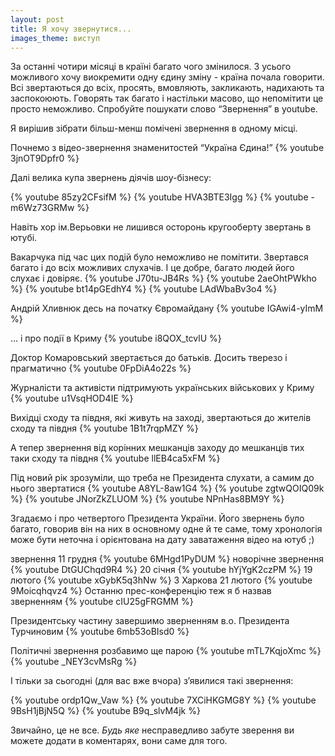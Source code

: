```yaml
---
layout: post
title: Я хочу звернутися...
images_theme: виступ
---
```


За останні чотири місяці в країні багато чого змінилося. З усього можливого хочу виокремити одну єдину зміну - країна почала говорити. Всі звертаються до всіх, просять, вмовляють, закликають, надихають та заспокоюють. Говорять так багато і настільки масово, що непомітити це просто неможливо. Спробуйте пошукати слово “Звернення” в youtube.

Я вирішив зібрати більш-менш помічені звернення в одному місці.

Почнемо з відео-звернення знаменитостей “Україна Єдина!”
{% youtube 3jnOT9Dpfr0 %}

Далі велика купа звернень діячів шоу-бізнесу:

{% youtube 85zy2CFsifM %}
{% youtube HVA3BTE3Igg %}
{% youtube -m6Wz73GRMw %}

Навіть хор ім.Верьовки не лишився осторонь кругооберту звертань в ютубі.


Вакарчука під час цих подій було неможливо не помітити. Звертався багато і до всіх можливих слухачів. І це добре, багато людей його слухає і довіряє.
{% youtube J70tu-JB4Rs %}
{% youtube 2aeOhtPWkho %}
{% youtube bt14pGEdhY4 %}
{% youtube LAdWbaBv3o4 %}


Андрій Хливнюк десь на початку Євромайдану
{% youtube IGAwi4-yImM %}

... і про події в Криму
{% youtube i8QOX_tcvlU %}

Доктор Комаровський звертається до батьків. Досить тверезо і прагматично
{% youtube 0FpDiA4o22s %}

Журналісти та активісти підтримують українських військових у Криму
{% youtube u1VsqHOD4IE %}

Вихідці сходу та півдня, які живуть на заході, звертаються до жителів сходу та півдня
{% youtube 1B1t7rqpMZY %}

А тепер звернення від корінних мешканців заходу до мешканців тих таки сходу та півдня
{% youtube llEB4ca5xFM %}

Під новий рік зрозуміли, що треба не Президента слухати, а самим до нього звертатися
{% youtube A8YL-8aw1G4 %}
{% youtube zgtwQOIQ09k %}
{% youtube JNorZkZLUOM %}
{% youtube NPnHas8BM9Y %}


Згадаємо і про четвертого Президента України. Його звернень було багато, говорив він на них в основному одне й те саме, тому хронологія може бути неточна і орієнтована на дату заватаження відео на ютуб ;)

звернення 11 грудня
{% youtube 6MHgd1PyDUM %}
новорічне звернення
{% youtube DtGUChqd9R4 %}
20 січня
{% youtube hYjYgK2czPM %}
19 лютого
{% youtube xGybK5q3hNw %}
З Харкова 21 лютого
{% youtube 9Moicqhqvz4 %}
Останню прес-конференцію теж я б назвав зверненням
{% youtube cIU25gFRGMM %}


Президентську частину завершимо зверненням в.о. Президента Турчиновим
{% youtube 6mb53oBIsd0 %}

Політичні звернення розбавимо ще парою
{% youtube mTL7KqjoXmc %}
{% youtube _NEY3cvMsRg %}


І тільки за сьогодні (для вас вже вчора) з’явилися такі звернення:

{% youtube ordp1Qw_Vaw %}
{% youtube 7XCiHKGMG8Y %}
{% youtube 9BsH1jBjN5Q %}
{% youtube B9q_slvM4jk %}


Звичайно, це не все. *Будь яке* несправедливо забуте зверення ви можете додати в коментарях, вони саме для того.
